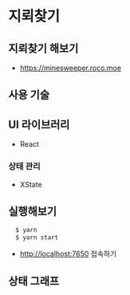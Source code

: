 # 지뢰찾기

## 지뢰찾기 해보기

- https://minesweeper.roco.moe

## 사용 기술

## UI 라이브러리

- React

### 상태 관리

- XState

## 실행해보기

```bash
  $ yarn
  $ yarn start
```

- [http://localhost:7650](http://localhost:7650) 접속하기

## 상태 그래프
